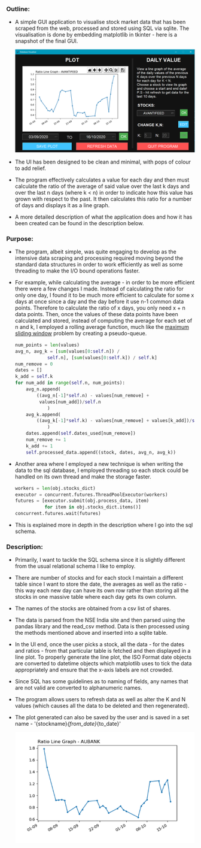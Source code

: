 ### Outline:

- A simple GUI application to visualise stock market data that has been scraped from the web, processed and stored using SQL via sqlite. The visualisation is done by embedding matplotlib in tkinter - here is a snapshot of the final GUI.

    ![alt-text](https://github.com/akashvshroff/Stock_Market_UI/blob/master/run_time_sample.png) 

- The UI has been designed to be clean and minimal, with pops of colour to add relief.
- The program effectively calculates a value for each day and then must calculate the ratio of the average of said value over the last k days and over the last n days (where k < n) in order to indicate how this value has grown with respect to the past. It then calculates this ratio for a number of days and displays it as a line graph.
- A more detailed description of what the application does and how it has been created can be found in the description below.

### Purpose:

- The program, albeit simple, was quite engaging to develop as the intensive data scraping and processing required moving beyond the standard data structures in order to work efficiently as well as some threading to make the I/O bound operations faster.
- For example, while calculating the average - in order to be more efficient there were a few changes I made. Instead of calculating the ratio for only one day, I found it to be much more efficient to calculate for some x days at once since a day and the day before it use n-1 common data points. Therefore to calculate the ratio of x days, you only need x + n data points. Then, once the values of these data points have been calculated and stored, instead of computing the average for each set of n and k, I employed a rolling average function, much like the [maximum sliding window]([https://www.geeksforgeeks.org/sliding-window-maximum-maximum-of-all-subarrays-of-size-k/](https://www.geeksforgeeks.org/sliding-window-maximum-maximum-of-all-subarrays-of-size-k/)) problem by creating a pseudo-queue.

    ```python
    num_points = len(values)
    avg_n, avg_k = [sum(values[0:self.n]) /
                self.n], [sum(values[0:self.k]) / self.k]
    num_remove = 0
    dates = []
    k_add = self.k
    for num_add in range(self.n, num_points):
    	avg_n.append(
    	    ((avg_n[-1]*self.n) - values[num_remove] +
    	     values[num_add])/self.n
    			)
    	avg_k.append(
    	    ((avg_k[-1]*self.k) - values[num_remove] + values[k_add])/self.k
    			)
    	dates.append(self.dates_used[num_remove])
    	num_remove += 1
    	k_add += 1
    	self.processed_data.append((stock, dates, avg_n, avg_k))
    ```
- Another area where I employed a new technique is when writing the data to the sql database, I employed threading so each stock could be handled on its own thread and make the storage faster.

    ```python
    workers = len(obj.stocks_dict)
    executor = concurrent.futures.ThreadPoolExecutor(workers)
    futures = [executor.submit(obj.process_data, item)
               for item in obj.stocks_dict.items()]
    concurrent.futures.wait(futures)
    ```

- This is explained more in depth in the description where I go into the sql schema.

### Description:

- Primarily, I want to tackle the SQL schema since it is slightly different from the usual relational schema I like to employ.
- There are number of stocks and for each stock I maintain a different table since I want to store the date, the averages as well as the ratio - this way each new day can have its own row rather than storing all the stocks in one massive table where each day gets its own column.
- The names of the stocks are obtained from a csv list of shares.
- The data is parsed from the NSE India site and then parsed using the pandas library and the read_csv method. Data is then processed using the methods mentioned above and inserted into a sqlite table.
- In the UI end, once the user picks a stock, all the data - for the dates and ratios - from that particular table is fetched and then displayed in a line plot. To properly generate the line plot, the ISO Format date objects are converted to datetime objects which matplotlib uses to tick the data appropriately and ensure that the x-axis labels are not crowded.
- Since SQL has some guidelines as to naming of fields, any names that are not valid are converted to alphanumeric names.
- The program allows users to refresh data as well as alter the K and N values (which causes all the data to be deleted and then regenerated).
- The plot generated can also be saved by the user and is saved in a set name - '{stockname}_{from_date}_{to_date}'

    ![alt-text](https://github.com/akashvshroff/Stock_Market_UI/blob/master/saved_plots/AUBANK_03-09-2020_16-10-2020.png)